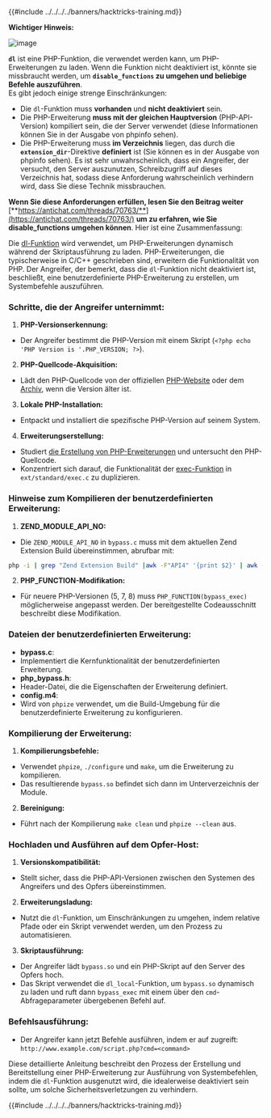 {{#include ../../../../banners/hacktricks-training.md}}

**Wichtiger Hinweis:**

![image](https://user-images.githubusercontent.com/84577967/174675487-a4c4ca06-194f-4725-85af-231a2f35d56c.png)

**`dl`** ist eine PHP-Funktion, die verwendet werden kann, um PHP-Erweiterungen zu laden. Wenn die Funktion nicht deaktiviert ist, könnte sie missbraucht werden, um **`disable_functions` zu umgehen und beliebige Befehle auszuführen**.\
Es gibt jedoch einige strenge Einschränkungen:

- Die `dl`-Funktion muss **vorhanden** und **nicht deaktiviert** sein.
- Die PHP-Erweiterung **muss mit der gleichen Hauptversion** (PHP-API-Version) kompiliert sein, die der Server verwendet (diese Informationen können Sie in der Ausgabe von phpinfo sehen).
- Die PHP-Erweiterung muss **im Verzeichnis** liegen, das durch die **`extension_dir`**-Direktive **definiert** ist (Sie können es in der Ausgabe von phpinfo sehen). Es ist sehr unwahrscheinlich, dass ein Angreifer, der versucht, den Server auszunutzen, Schreibzugriff auf dieses Verzeichnis hat, sodass diese Anforderung wahrscheinlich verhindern wird, dass Sie diese Technik missbrauchen.

**Wenn Sie diese Anforderungen erfüllen, lesen Sie den Beitrag weiter** [**https://antichat.com/threads/70763/**](https://antichat.com/threads/70763/) **um zu erfahren, wie Sie disable_functions umgehen können**. Hier ist eine Zusammenfassung:

Die [dl-Funktion](http://www.php.net/manual/en/function.dl.php) wird verwendet, um PHP-Erweiterungen dynamisch während der Skriptausführung zu laden. PHP-Erweiterungen, die typischerweise in C/C++ geschrieben sind, erweitern die Funktionalität von PHP. Der Angreifer, der bemerkt, dass die `dl`-Funktion nicht deaktiviert ist, beschließt, eine benutzerdefinierte PHP-Erweiterung zu erstellen, um Systembefehle auszuführen.

### Schritte, die der Angreifer unternimmt:

1. **PHP-Versionserkennung:**

- Der Angreifer bestimmt die PHP-Version mit einem Skript (`<?php echo 'PHP Version is '.PHP_VERSION; ?>`).

2. **PHP-Quellcode-Akquisition:**

- Lädt den PHP-Quellcode von der offiziellen [PHP-Website](http://www.php.net/downloads.php) oder dem [Archiv](http://museum.php.net), wenn die Version älter ist.

3. **Lokale PHP-Installation:**

- Entpackt und installiert die spezifische PHP-Version auf seinem System.

4. **Erweiterungserstellung:**
- Studiert [die Erstellung von PHP-Erweiterungen](http://www.php.net/manual/en/zend.creating.php) und untersucht den PHP-Quellcode.
- Konzentriert sich darauf, die Funktionalität der [exec-Funktion](http://www.php.net/manual/en/function.exec.php) in `ext/standard/exec.c` zu duplizieren.

### Hinweise zum Kompilieren der benutzerdefinierten Erweiterung:

1. **ZEND_MODULE_API_NO:**

- Die `ZEND_MODULE_API_NO` in `bypass.c` muss mit dem aktuellen Zend Extension Build übereinstimmen, abrufbar mit:
```bash
php -i | grep "Zend Extension Build" |awk -F"API4" '{print $2}' | awk -F"," '{print $1}'
```

2. **PHP_FUNCTION-Modifikation:**
- Für neuere PHP-Versionen (5, 7, 8) muss `PHP_FUNCTION(bypass_exec)` möglicherweise angepasst werden. Der bereitgestellte Codeausschnitt beschreibt diese Modifikation.

### Dateien der benutzerdefinierten Erweiterung:

- **bypass.c**:
- Implementiert die Kernfunktionalität der benutzerdefinierten Erweiterung.
- **php_bypass.h**:
- Header-Datei, die die Eigenschaften der Erweiterung definiert.
- **config.m4**:
- Wird von `phpize` verwendet, um die Build-Umgebung für die benutzerdefinierte Erweiterung zu konfigurieren.

### Kompilierung der Erweiterung:

1. **Kompilierungsbefehle:**

- Verwendet `phpize`, `./configure` und `make`, um die Erweiterung zu kompilieren.
- Das resultierende `bypass.so` befindet sich dann im Unterverzeichnis der Module.

2. **Bereinigung:**
- Führt nach der Kompilierung `make clean` und `phpize --clean` aus.

### Hochladen und Ausführen auf dem Opfer-Host:

1. **Versionskompatibilität:**

- Stellt sicher, dass die PHP-API-Versionen zwischen den Systemen des Angreifers und des Opfers übereinstimmen.

2. **Erweiterungsladung:**

- Nutzt die `dl`-Funktion, um Einschränkungen zu umgehen, indem relative Pfade oder ein Skript verwendet werden, um den Prozess zu automatisieren.

3. **Skriptausführung:**
- Der Angreifer lädt `bypass.so` und ein PHP-Skript auf den Server des Opfers hoch.
- Das Skript verwendet die `dl_local`-Funktion, um `bypass.so` dynamisch zu laden und ruft dann `bypass_exec` mit einem über den `cmd`-Abfrageparameter übergebenen Befehl auf.

### Befehlsausführung:

- Der Angreifer kann jetzt Befehle ausführen, indem er auf zugreift: `http://www.example.com/script.php?cmd=<command>`

Diese detaillierte Anleitung beschreibt den Prozess der Erstellung und Bereitstellung einer PHP-Erweiterung zur Ausführung von Systembefehlen, indem die `dl`-Funktion ausgenutzt wird, die idealerweise deaktiviert sein sollte, um solche Sicherheitsverletzungen zu verhindern.

{{#include ../../../../banners/hacktricks-training.md}}
